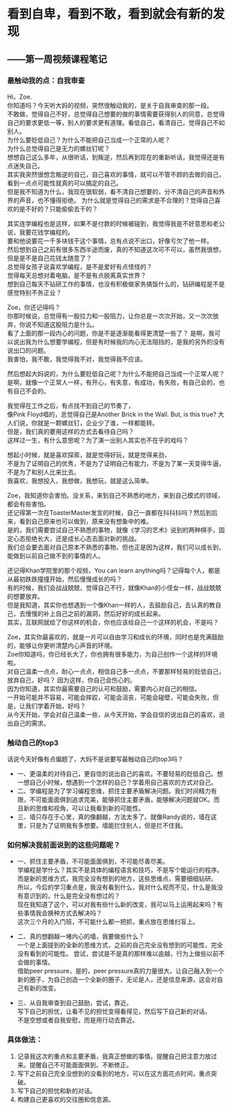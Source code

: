 # 看到自卑，看到不敢，看到就会有新的发现
## ——第一周视频课程笔记

### 最触动我的点：自我审查
Hi，Zoe.  
你知道吗？今天听大妈的视频，突然很触动我的，是关于自我审查的那一段。  
不敢做，觉得自己不好，总觉得自己想要的做的事情需要获得别人的同意，总觉得自己的要求更低一等，别人的要求更有道理。看低自己，看清自己，觉得自己不如别人。  
为什么要贬低自己？为什么不能把自己当成一个正常的人呢？  
为什么总觉得自己是无力的螺丝钉呢？  
想想自己这么多年，从很听话，到叛逆，然后再到现在的重新听话，我觉得还是有点迷失自己。  
其实我突然很想念叛逆的自己，自己喜欢的事情，就可以不管不顾的去做的自己，看到一点点可能性就真的可以搞定的自己。  
但是我不知道为什么，我现在很软弱，看不清自己想要的，分不清自己的声音和外界的声音，也不懂得拒绝。
为什么就是觉得自己的需求是不合理的？觉得自己喜欢的是不好的？只能偷偷去干的？

其实连学编程也是这样，如果不是付款的时候被碰到，我觉得我是不好意思和老公说，我要花钱学编程的。  
要和他说要花一千多块钱干这个事情，总有点说不出口，好像亏欠了他一样。  
然后想到自己之前有很多东西半途而废，真的不知道这次可不可以，虽然我很想，但是是不是自己花钱太随意了？  
总觉得女孩子说喜欢学编程，是不是爱好有点怪怪的？  
觉得每天总想对着电脑，是不是有点脱离真实世界？  
想到自己每天不钻研工作的事情，也没有积极做家务搞饭什么的，钻研编程是不是感觉特别不务正业？

Zoe，你还记得吗？  
你那时候说，总觉得有一股拉力和一股阻力，让你总是一次次开始，又一次次放弃，你说不知道这股阻力是什么。    
看了上面的那一段内心的问题，你是不是逐渐能看得更清楚一些了？
是啊，我可以说出我为什么想要学编程，但是有时候我的内心无法阻挡的，是我的另外的没有说出口的问题。  
我害怕，我不敢，我觉得我不对，我觉得我不应该。

然后想起大妈说的，为什么要贬低自己呢？为什么不能把自己当成一个正常人呢？  
是啊，就像一个正常人一样，有开心，有失意，有成功，有失败，有自己会的，也有自己不会的。

我觉得在工作之后，有点找不到自己的节奏了，  
像Pink Floyd唱的，总觉得自己是Another Brick in the Wall.
But, is this true?
大人们说，你就是一颗螺丝钉，企业少了谁，一样都能转。  
但是，我们真的要用这样的方式去看待自己吗？  
这样过一生，有什么意思呢？为了演一出别人其实也不在乎的戏吗？

想起小时候，就是喜欢探索，就是觉得好玩，就是觉得来劲，  
不是为了证明自己的优秀，不是为了证明自己有能力，不是为了某一天变得牛逼，不是为了和别人比来比去。  
我喜欢，我想投入，我想做，我想玩，就是这么简单。

Zoe，我知道你会害怕。没关系，来到自己不熟悉的地方，来到自己模式的领域，都会有些害怕。  
还记得第一次在ToasterMaster发言的时候，自己一直都在抖抖抖吗？然后到后来，看到自己原来也可以做到，原来没有想象中的难。  
是的，我们需要尝试自己不熟悉的事物，就像《学习的艺术》说到的两种棋手，固定心态拒绝长大，还是成长心态去面对新的挑战。  
我们总会要去面对自己原本不熟悉的事物，但也正是因为这样，我们可以成长到，能做到以前自己做不到的事情的人。

还记得Khan学院里的那个视频，You can learn anything吗？记得每个人，都是从最初跌跌撞撞开始，然后慢慢成长的吗？  
有的时候，我们会战战兢兢，觉得自己不行，就像Khan的小侄女一样，战战兢兢的想要放弃。  
但是我知道，其实你也想遇到一个像Khan一样的人，去鼓励自己，去认真的教自己，去慢慢的补上自己之前的漏洞，然后好好的成长起来。  
其实，互联网就给了你这样的机会，你也应该给自己一个这样的机会，不是吗？

Zoe，其实你最喜欢的，就是一片可以自由学习和成长的环境，同时也是充满鼓励的，能够让你更听清楚内心声音的环境。  
Zoe你知道吗，你已经长大了，你也拥有很多能力，为自己创作一个这样的环境啦。  
对自己温柔一点点，耐心一点点，相信自己多一点点，不要那样轻易的贬低自己，放弃自己，好吗？
因为这样，你自己会伤心的。  
因为你知道，其实你最需要自己的认可和鼓励，需要内心对自己的相信。  
一开始可能并不容易，可能会摔跤，可能会沮丧，可能会碰壁，可能会失败，但是，让我们学着开始，好吗？  
从今天开始，学会对自己温柔一些，从今天开始，学会自信的说出自己的喜欢，说出自己的需求。

### 触动自己的top3
话说今天好像有点偏题了，大妈不是说要写最触动自己的top3吗？  

-  一、更温柔的对待自己，更自信的说出自己的喜欢。不要轻易的贬低自己。想一想自己小时候，想遇到一个怎样的自己？学着用自己喜欢的方式对自己。  
- 二、学编程是为了学习编程思维，抓住主要矛盾解决问题。我们时间精力有限，不可能面面俱到追求完美，能够抓住主要矛盾，能够解决问题就OK。而且新的思维和视角，可以让我看到新的可能性。  
- 三、墙只存在于心里，真的像翻越，方法太多了。就像Randy说的，墙在这里，只是为了证明我有多想要。墙能拦住别人，但是拦不住我。

### 如何解决我前面说到的这些问题呢？  

- 一、抓住主要矛盾，不可能面面俱到，不可能尽善尽美。  
学编程是学什么？其实不是具体的编程语言和技巧，不是写个能运行的程序。
而是新的思维方式，我完全没有想到的地方，这些思维点，需要细细钻研。  
所以，今后的学习重点是，我没有看到什么，我对什么视而不见，什么是我没有意识到的，什么是完全没有想过的？  
现在我知道了这个，可以对我有些什么新的改变，我可以马上运用起来吗？有些事情我会换种方式去解决吗？  
这次三个月的入门班，不可能什么都一把抓，重点放在思维扫盲上。

- 二、真的想翻越一堵内心的墙，我要做些什么？  
一个是上面提到的全新的思维方式，之前的自己完全没有想到的可能性，完全没有看到的可能性。
尝试，尝试是不是真的那样难以逾越，行为上做些以前不会做的事情。  
借助peer pressure，是的，peer pressure真的力量很大，让自己融入到一个新的圈子，为自己创造一个全新的圈子，无论是人，还是信息来源，这会对自己有新的改变。

- 三、从自我审查到自己鼓励，尝试，靠近。  
写下自己的担忧，让看不见的担忧变得看得见，然后写下自己新的对话。    
不是空想或者自我安慰，而是用行动去靠近。

### 具体做法：
1. 记录我这次的重点和主要矛盾，我真正想做的事情。提醒自己把注意力放过来。提醒自己不可能面面俱到。不断修正。
2. 写下之前自己完全没想到的没看到的地方，可以在这方面花点时间，重点突破。
3. 写下自己的担忧和新的对话。
4. 构建自己更喜欢的交往圈和信息源。

